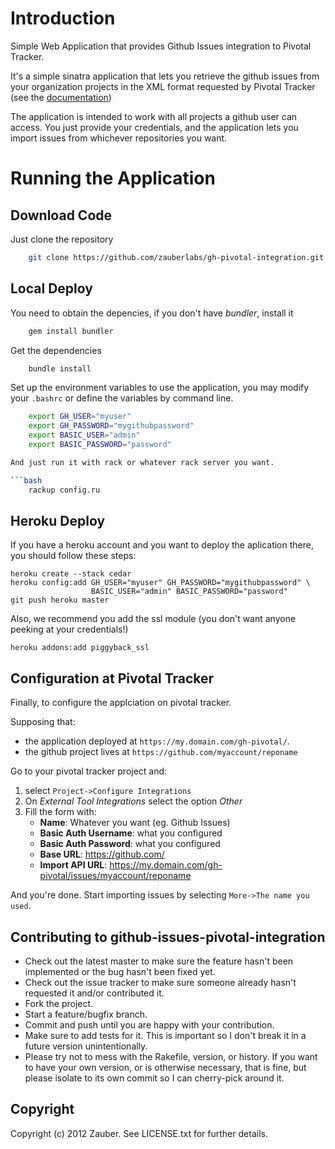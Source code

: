 # Introduction

Simple Web Application that provides Github Issues integration to Pivotal Tracker.

It's a simple sinatra application that lets you retrieve the github issues from your organization projects in the XML format requested by Pivotal Tracker (see the [documentation](http://www.pivotaltracker.com/help/integrations?version=v3#other))

The application is intended to work with all projects a github user can access. You just provide your credentials, and the application lets you import issues from whichever repositories you want.

# Running the Application

## Download Code

Just clone the repository

```bash
    git clone https://github.com/zauberlabs/gh-pivotal-integration.git
```

## Local Deploy

You need to obtain the depencies, if you don't have *bundler*, install it

```bash
    gem install bundler
```

Get the dependencies

```bash
    bundle install
```

Set up the environment variables to use the application, you may modify your `.bashrc` or
define the variables by command line.

```bash
    export GH_USER="myuser"
    export GH_PASSWORD="mygithubpassword"
    export BASIC_USER="admin"
    export BASIC_PASSWORD="password"

And just run it with rack or whatever rack server you want.

```bash
    rackup config.ru
```

## Heroku Deploy

If you have a heroku account and you want to deploy the aplication there, you should follow these steps:

    heroku create --stack cedar
    heroku config:add GH_USER="myuser" GH_PASSWORD="mygithubpassword" \
                      BASIC_USER="admin" BASIC_PASSWORD="password"
    git push heroku master

Also, we recommend you add the ssl module (you don't want anyone peeking at your credentials!)

    heroku addons:add piggyback_ssl

## Configuration at Pivotal Tracker

Finally, to configure the applciation on pivotal tracker.

Supposing that:
 * the application deployed at `https://my.domain.com/gh-pivotal/`.
 * the github project lives at `https://github.com/myaccount/reponame`

Go to your pivotal tracker project and:

 1. select `Project->Configure Integrations`
 2. On *External Tool Integrations* select the option *Other*
 3. Fill the form with:
    * **Name**: Whatever you want (eg. Github Issues)
    * **Basic Auth Username**: what you configured
    * **Basic Auth Password**: what you configured
    * **Base URL**: https://github.com/
    * **Import API URL**: https://my.domain.com/gh-pivotal/issues/myaccount/reponame

And you're done. Start importing issues by selecting `More->The name you used`.

## Contributing to github-issues-pivotal-integration

* Check out the latest master to make sure the feature hasn't been implemented or the bug hasn't been fixed yet.
* Check out the issue tracker to make sure someone already hasn't requested it and/or contributed it.
* Fork the project.
* Start a feature/bugfix branch.
* Commit and push until you are happy with your contribution.
* Make sure to add tests for it. This is important so I don't break it in a future version unintentionally.
* Please try not to mess with the Rakefile, version, or history. If you want to have your own version, or is otherwise necessary, that is fine, but please isolate to its own commit so I can cherry-pick around it.

## Copyright

Copyright (c) 2012 Zauber. See LICENSE.txt for
further details.

